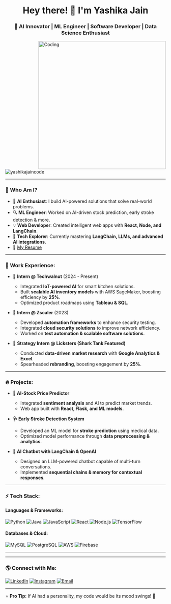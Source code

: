 <h1 align="center">Hey there! 👋 I'm Yashika Jain</h1>
<h3 align="center">🚀 AI Innovator | ML Engineer | Software Developer | Data Science Enthusiast</h3>

<img align="right" alt="Coding" width="400" src="https://t4.ftcdn.net/jpg/02/62/17/37/360_F_262173764_3sxll45SOaGP5uEC7PukV3LHOB7H8dp2.jpg">

<p align="left"> <img src="https://komarev.com/ghpvc/?username=yashikajaincode&label=Profile%20views&color=0e75b6&style=flat" alt="yashikajaincode" /> </p>

---

### 🚀 Who Am I?
- 🧠 **AI Enthusiast**: I build AI-powered solutions that solve real-world problems.
- 🔍 **ML Engineer**: Worked on AI-driven stock prediction, early stroke detection & more.
- 💡 **Web Developer**: Created intelligent web apps with **React, Node, and LangChain**.
- 🎯 **Tech Explorer**: Currently mastering **LangChain, LLMs, and advanced AI integrations**.
- 📄 [My Resume](https://drive.google.com/file/d/1kqfECxjraPhWYtkivVQwWGWQIV5ai-2y/view?usp=sharing)

---

### 💼 Work Experience:
- 🔹 **Intern @ Techwalnut** (2024 - Present)  
   - Integrated **IoT-powered AI** for smart kitchen solutions.  
   - Built **scalable AI inventory models** with AWS SageMaker, boosting efficiency by **25%**.  
   - Optimized product roadmaps using **Tableau & SQL**.  

- 🔹 **Intern @ Zscaler** (2023)  
   - Developed **automation frameworks** to enhance security testing.  
   - Integrated **cloud security solutions** to improve network efficiency.  
   - Worked on **test automation & scalable software solutions**.  

- 🔹 **Strategy Intern @ Licksters (Shark Tank Featured)**  
   - Conducted **data-driven market research** with **Google Analytics & Excel**.  
   - Spearheaded **rebranding**, boosting engagement by **25%**.  

---

### 🔥 Projects:
- **🧠 AI-Stock Price Predictor**  
   - Integrated **sentiment analysis** and AI to predict market trends.  
   - Web app built with **React, Flask, and ML models**.  

- **🩺 Early Stroke Detection System**  
   - Developed an ML model for **stroke prediction** using medical data.  
   - Optimized model performance through **data preprocessing & analytics**.  

- **🤖 AI Chatbot with LangChain & OpenAI**  
   - Designed an LLM-powered chatbot capable of multi-turn conversations.  
   - Implemented **sequential chains & memory for contextual responses**.  

---

### ⚡ Tech Stack:
#### **Languages & Frameworks**:
![Python](https://img.shields.io/badge/Python-3776AB?style=for-the-badge&logo=python&logoColor=white)
![Java](https://img.shields.io/badge/Java-007396?style=for-the-badge&logo=java&logoColor=white)
![JavaScript](https://img.shields.io/badge/JavaScript-F7DF1E?style=for-the-badge&logo=javascript&logoColor=black)
![React](https://img.shields.io/badge/React-20232A?style=for-the-badge&logo=react&logoColor=61DAFB)
![Node.js](https://img.shields.io/badge/Node.js-339933?style=for-the-badge&logo=nodedotjs&logoColor=white)
![TensorFlow](https://img.shields.io/badge/TensorFlow-FF6F00?style=for-the-badge&logo=tensorflow&logoColor=white)

#### **Databases & Cloud**:
![MySQL](https://img.shields.io/badge/MySQL-4479A1?style=for-the-badge&logo=mysql&logoColor=white)
![PostgreSQL](https://img.shields.io/badge/PostgreSQL-316192?style=for-the-badge&logo=postgresql&logoColor=white)
![AWS](https://img.shields.io/badge/AWS-FF9900?style=for-the-badge&logo=amazonaws&logoColor=white)
![Firebase](https://img.shields.io/badge/Firebase-FFCA28?style=for-the-badge&logo=firebase&logoColor=black)

---



---

### 🌎 Connect with Me:
[![LinkedIn](https://img.shields.io/badge/LinkedIn-0A66C2?style=for-the-badge&logo=linkedin&logoColor=white)](https://www.linkedin.com/in/yashika-jain-67933b254/)
[![Instagram](https://img.shields.io/badge/Instagram-E4405F?style=for-the-badge&logo=instagram&logoColor=white)](https://instagram.com/yashika___j)
[![Email](https://img.shields.io/badge/Gmail-D14836?style=for-the-badge&logo=gmail&logoColor=white)](mailto:yashikajain2004@gmail.com)

---
⭐ **Pro Tip:** If AI had a personality, my code would be its mood swings! 🚀
